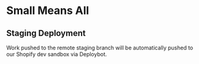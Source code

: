 # Small Means All

## Staging Deployment

Work pushed to the remote staging branch will be automatically pushed to our Shopify dev sandbox via Deploybot.

